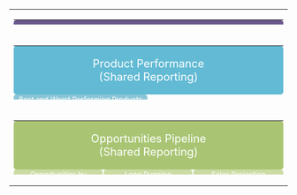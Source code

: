 <table style="border: 0px;">
<tbody>
<tr>
<td style="border: 0px;">
<table style="border: 0px; height: 9px;" width="800">
<tbody>
<tr>
<td style="border: 0px; padding: 0px 0px 0px 0px;" colspan="3"><a style="background-color: #68578c; border-radius: 5px; display: block; padding: 20px; text-align: center; color: white; text-decoration: none; font-size: 20px; line-height: 1.2;" href="https://localhost:9999/spaces/1"> Company Highlights <br /> (Shared Reporting) </a></td>
</tr>
<tr>
<td style="border: 0px; padding: 0px; padding-right: 2px; width: 33%;"><a style="background-color: #796d91; border-radius: 5px; text-align: center; color: white; text-decoration: none; display: inline-block; width: 100%; padding: 0px 0px; line-height: 1.5; font-size: 13px;" href="https://mediamath.looker.com/dashboards/254"> Daily Performance Dashboard </a></td>
<td style="border: 0px; padding: 0px; padding-right: 2px; width: 33%;"><a style="background-color: #796d91; border-radius: 5px; text-align: center; color: white; text-decoration: none; display: inline-block; width: 100%; padding: 0px 0px; line-height: 1.5; font-size: 13px;" href="https://mediamath.looker.com/dashboards/254"> Historical Performance Dashboard </a></td>
<td style="border: 0px; padding: 0px; padding-right: 0px; width: 33%;"><a style="background-color: #796d91; border-radius: 5px; text-align: center; color: white; text-decoration: none; display: inline-block; width: 100%; padding: 0px 0px; line-height: 1.5; font-size: 13px;" href="https://localhost:9999/dashboards/1"> Regional Performance Dashboard </a></td>
</tr>
</tbody>
</table>
</td>
</tr>
 <tr>
<td style="border: 0px;">
<table style="border: 0px; height: 98px;" width="800">
<tbody>
<tr>
<td style="border: 0px; padding: 0px 0px 0px 0px;" colspan="2"><a style="background-color: #62bad4; border-radius: 5px; display: block; padding: 20px; text-align: center; color: white; text-decoration: none; font-size: 20px; line-height: 1.2;" href="https://localhost:9999/spaces/1"> Product Performance <br /> (Shared Reporting) </a></td>
</tr>
<tr>
<td style="border: 0px; padding: 0px; padding-right: 2px; width: 33%;"><a style="background-color: #89c5d6; border-radius: 5px; text-align: center; color: white; text-decoration: none; display: inline-block; width: 100%; padding: 0px 0px; line-height: 1.5; font-size: 13px;" href="https://mediamath.looker.com/dashboards/254"> Best and Worst Performing Products Dashboard </a></td>
<td style="border: 0px; padding: 0px; padding-right: 0px; width: 33%;"><a style="background-color: #89c5d6; border-radius: 5px; text-align: center; color: white; text-decoration: none; display: inline-block; width: 100%; padding: 0px 0px; line-height: 1.5; font-size: 13px;" href="https://localhost:9999/dashboards/1"> Product Comparison Tool </a></td>
</tr>
</tbody>
</table>
</td>
</tr>
  <tr>
<td style="border: 0px;">
<table style="border: 0px; height: 98px;" width="800">
<tbody>
<tr>
<td style="border: 0px; padding: 0px 0px 0px 0px;" colspan="3"><a style="background-color: #a9c574; border-radius: 5px; display: block; padding: 20px; text-align: center; color: white; text-decoration: none; font-size: 20px; line-height: 1.2;" href="https://localhost:9999/spaces/1"> Opportunities Pipeline <br /> (Shared Reporting) </a></td>
</tr>
<tr>
<td style="border: 0px; padding: 0px; padding-right: 2px; width: 33%;"><a style="background-color: #ccdba4; border-radius: 5px; text-align: center; color: white; text-decoration: none; display: inline-block; width: 100%; padding: 0px 0px; line-height: 1.5; font-size: 13px;" href="https://mediamath.looker.com/dashboards/254"> Opportunities by Representative </a></td>
<td style="border: 0px; padding: 0px; padding-right: 2px; width: 33%;"><a style="background-color: #ccdba4; border-radius: 5px; text-align: center; color: white; text-decoration: none; display: inline-block; width: 100%; padding: 0px 0px; line-height: 1.5; font-size: 13px;" href="https://mediamath.looker.com/dashboards/254"> Long Running Opportunities </a></td>
<td style="border: 0px; padding: 0px; padding-right: 0px; width: 33%;"><a style="background-color: #ccdba4; border-radius: 5px; text-align: center; color: white; text-decoration: none; display: inline-block; width: 100%; padding: 0px 0px; line-height: 1.5; font-size: 13px;" href="https://localhost:9999/dashboards/1"> Sales Projection Dashboard </a></td>
</tr>
</tbody>
</table>
</td>
</tr>
</tbody>
</table>
